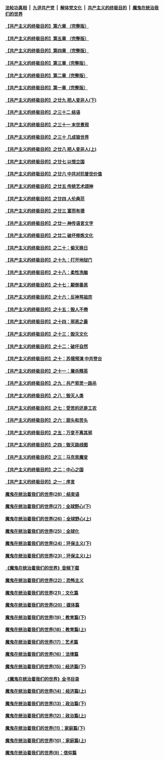 ####  [法轮功真相](../../../../basic/blob/master/README.md?t=01031613) &nbsp;|&nbsp; [九评共产党](../../../../9ping.md/blob/master/README.md?t=01031613) &nbsp;|&nbsp; [解体党文化](../../../../jtdwh.md/blob/master/README.md?t=01031613)  &nbsp;|&nbsp; [共产主义的终极目的](../../../../gczydzjmd.md/blob/master/README.md?t=01031613) &nbsp;|&nbsp; [魔鬼在统治我们的世界](../../../../mgztzwmdsj.md/blob/master/README.md?t=01031613) 

#### [【共产主义的终极目的】第六章 （完整版）](../pages/nsc422/n11428913.md?t=01031613) 

#### [【共产主义的终极目的】第五章 （完整版）](../pages/nsc422/n11428912.md?t=01031613) 

#### [【共产主义的终极目的】第四章 （完整版）](../pages/nsc422/n11428907.md?t=01031613) 

#### [【共产主义的终极目的】第三章（完整版）](../pages/nsc422/n11428848.md?t=01031613) 

#### [【共产主义的终极目的】第二章（完整版）](../pages/nsc422/n11428831.md?t=01031613) 

#### [【共产主义的终极目的】第一章（完整版）](../pages/nsc422/n11417651.md?t=01031613) 

#### [【共产主义的终极目的】之廿九 把人变非人(下)](../pages/nsc422/n11344140.md?t=01031613) 

#### [【共产主义的终极目的】之三十二 结语](../pages/nsc422/n11360535.md?t=01031613) 

#### [【共产主义的终极目的】之三十一 末世景观](../pages/nsc422/n11351129.md?t=01031613) 

#### [【共产主义的终极目的】之三十 几成狼世界](../pages/nsc422/n11348280.md?t=01031613) 

#### [【共产主义的终极目的】之廿八 把人变非人(上)](../pages/nsc422/n11340492.md?t=01031613) 

#### [【共产主义的终极目的】之廿七 以恨立国](../pages/nsc422/n11336944.md?t=01031613) 

#### [【共产主义的终极目的】之廿六 中共对抗普世价值](../pages/nsc422/n11324785.md?t=01031613) 

#### [【共产主义的终极目的】之廿五 传统艺术颂神](../pages/nsc422/n11296396.md?t=01031613) 

#### [【共产主义的终极目的】之廿四 人伦典范](../pages/nsc422/n11296397.md?t=01031613) 

#### [【共产主义的终极目的】之廿三 富而有德](../pages/nsc422/n11283598.md?t=01031613) 

#### [【共产主义的终极目的】之廿一 神传语言文字](../pages/nsc422/n11263265.md?t=01031613) 

#### [【共产主义的终极目的】之廿二 破坏修炼文化](../pages/nsc422/n11245728.md?t=01031613) 

#### [【共产主义的终极目的】之二十：偷天换日](../pages/nsc422/n11238846.md?t=01031613) 

#### [【共产主义的终极目的】之十九：打开地狱门](../pages/nsc422/n11206376.md?t=01031613) 

#### [【共产主义的终极目的】之十八：柔性洗脑](../pages/nsc422/n11199994.md?t=01031613) 

#### [【共产主义的终极目的】之十七：颠倒善恶](../pages/nsc422/n11179782.md?t=01031613) 

#### [【共产主义的终极目的】之十六：反神骂祖宗](../pages/nsc422/n11166798.md?t=01031613) 

#### [【共产主义的终极目的】之十五：毁人不倦](../pages/nsc422/n11166792.md?t=01031613) 

#### [【共产主义的终极目的】之十四：邪恶之最](../pages/nsc422/n11150249.md?t=01031613) 

#### [【共产主义的终极目的】之十三：毁灭文化](../pages/nsc422/n11135227.md?t=01031613) 

#### [【共产主义的终极目的】之十二：破坏自然](../pages/nsc422/n11135214.md?t=01031613) 

#### [【共产主义的终极目的】之十：苏俄预演 中共登台](../pages/nsc422/n11118424.md?t=01031613) 

#### [【共产主义的终极目的】之十一：屠杀精英](../pages/nsc422/n11118442.md?t=01031613) 

#### [【共产主义的终极目的】之九：共产邪灵一路杀](../pages/nsc422/n11114139.md?t=01031613) 

#### [【共产主义的终极目的】之八：毁灭人类](../pages/nsc422/n11108503.md?t=01031613) 

#### [【共产主义的终极目的】之七：受苦的还是工农](../pages/nsc422/n11101809.md?t=01031613) 

#### [【共产主义的终极目的】之六：甜头和苦头](../pages/nsc422/n11096971.md?t=01031613) 

#### [【共产主义的终极目的】之五：万变不离其邪](../pages/nsc422/n11091285.md?t=01031613) 

#### [【共产主义的终极目的】之四：毁灭路线图](../pages/nsc422/n11086284.md?t=01031613) 

#### [【共产主义的终极目的】之三：马克思魔变](../pages/nsc422/n11061941.md?t=01031613) 

#### [【共产主义的终极目的】之二：中心之国](../pages/nsc422/n11047728.md?t=01031613) 

#### [【共产主义的终极目的】之一：序言](../pages/nsc422/n11086077.md?t=01031613) 

#### [魔鬼在统治着我们的世界(28)：结束语](../pages/nsc422/n10936246.md?t=01031613) 

#### [魔鬼在统治着我们的世界(27)：全球野心(下)](../pages/nsc422/n10928319.md?t=01031613) 

#### [魔鬼在统治着我们的世界(26)：全球野心(上)](../pages/nsc422/n10900318.md?t=01031613) 

#### [魔鬼在统治着我们的世界(25)：全球化](../pages/nsc422/n10788205.md?t=01031613) 

#### [魔鬼在统治着我们的世界(24)：环保主义(下)](../pages/nsc422/n10695307.md?t=01031613) 

#### [魔鬼在统治着我们的世界(23)：环保主义(上)](../pages/nsc422/n10688613.md?t=01031613) 

#### [《魔鬼在统治着我们的世界》音频下载](../pages/nsc422/n10635553.md?t=01031613) 

#### [魔鬼在统治着我们的世界(22)：恐怖主义](../pages/nsc422/n10614727.md?t=01031613) 

#### [魔鬼在统治着我们的世界(21)：文化篇](../pages/nsc422/n10597706.md?t=01031613) 

#### [魔鬼在统治着我们的世界(20)：媒体篇](../pages/nsc422/n10586579.md?t=01031613) 

#### [魔鬼在统治着我们的世界(19)：教育篇(下)](../pages/nsc422/n10564808.md?t=01031613) 

#### [魔鬼在统治着我们的世界(18)：教育篇(上)](../pages/nsc422/n10526970.md?t=01031613) 

#### [魔鬼在统治着我们的世界(17)：艺术篇](../pages/nsc422/n10499093.md?t=01031613) 

#### [魔鬼在统治着我们的世界(16)：法律篇](../pages/nsc422/n10485969.md?t=01031613) 

#### [魔鬼在统治着我们的世界(15)：经济篇(下)](../pages/nsc422/n10469975.md?t=01031613) 

#### [《魔鬼在统治着我们的世界》全书目录](../pages/nsc422/n10464261.md?t=01031613) 

#### [魔鬼在统治着我们的世界(14)：经济篇(上)](../pages/nsc422/n10457370.md?t=01031613) 

#### [魔鬼在统治着我们的世界(13)：政治篇(下)](../pages/nsc422/n10448270.md?t=01031613) 

#### [魔鬼在统治着我们的世界(12)：政治篇(上)](../pages/nsc422/n10444576.md?t=01031613) 

#### [魔鬼在统治着我们的世界(11)：家庭篇(下)](../pages/nsc422/n10440961.md?t=01031613) 

#### [魔鬼在统治着我们的世界(10)：家庭篇(上)](../pages/nsc422/n10435448.md?t=01031613) 

#### [魔鬼在统治着我们的世界(9)：信仰篇](../pages/nsc422/n10432159.md?t=01031613) 

